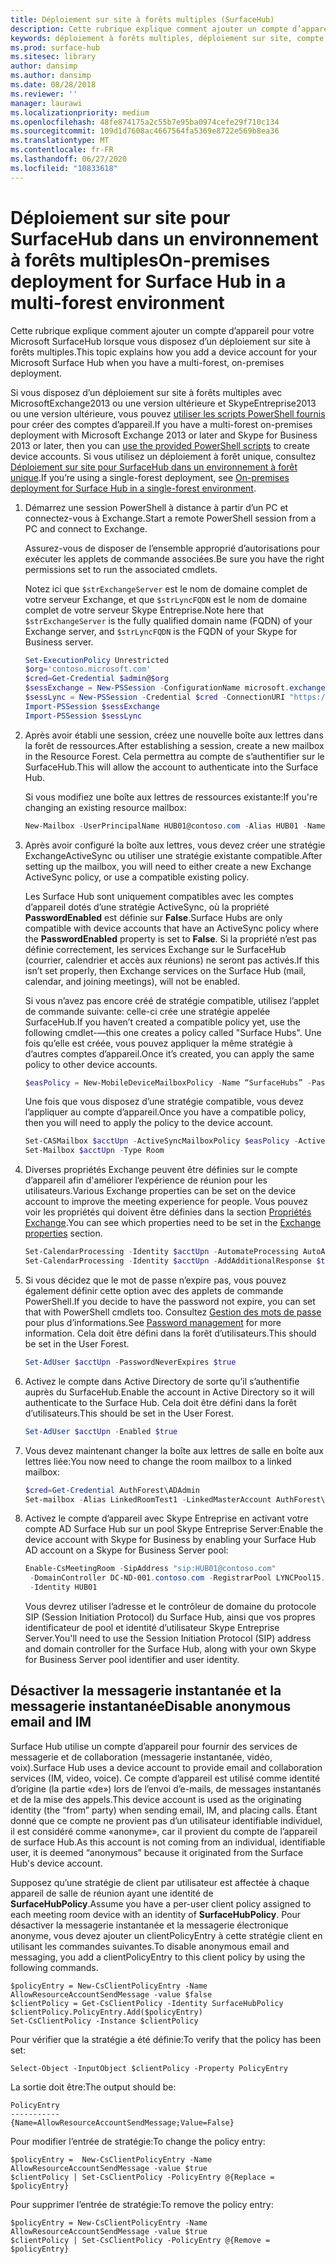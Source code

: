 ```yaml
---
title: Déploiement sur site à forêts multiples (SurfaceHub)
description: Cette rubrique explique comment ajouter un compte d’appareil pour votre Microsoft SurfaceHub lorsque vous disposez d’un déploiement sur site à forêts multiples.
keywords: déploiement à forêts multiples, déploiement sur site, compte d’appareil, SurfaceHub
ms.prod: surface-hub
ms.sitesec: library
author: dansimp
ms.author: dansimp
ms.date: 08/28/2018
ms.reviewer: ''
manager: laurawi
ms.localizationpriority: medium
ms.openlocfilehash: 48fe874175a2c55b7e95ba0974cefe29f710c134
ms.sourcegitcommit: 109d1d7608ac4667564fa5369e8722e569b8ea36
ms.translationtype: MT
ms.contentlocale: fr-FR
ms.lasthandoff: 06/27/2020
ms.locfileid: "10833618"
---
```

# <span data-ttu-id="c3285-104">Déploiement sur site pour SurfaceHub dans un environnement à forêts multiples</span><span class="sxs-lookup"><span data-stu-id="c3285-104">On-premises deployment for Surface Hub in a multi-forest environment</span></span>


<span data-ttu-id="c3285-105">Cette rubrique explique comment ajouter un compte d’appareil pour votre Microsoft SurfaceHub lorsque vous disposez d’un déploiement sur site à forêts multiples.</span><span class="sxs-lookup"><span data-stu-id="c3285-105">This topic explains how you add a device account for your Microsoft Surface Hub when you have a multi-forest, on-premises deployment.</span></span>

<span data-ttu-id="c3285-106">Si vous disposez d’un déploiement sur site à forêts multiples avec MicrosoftExchange2013 ou une version ultérieure et SkypeEntreprise2013 ou une version ultérieure, vous pouvez [utiliser les scripts PowerShell fournis](appendix-a-powershell-scripts-for-surface-hub.md#create-on-premises-ps-scripts) pour créer des comptes d’appareil.</span><span class="sxs-lookup"><span data-stu-id="c3285-106">If you have a multi-forest on-premises deployment with Microsoft Exchange 2013 or later and Skype for Business 2013 or later, then you can [use the provided PowerShell scripts](appendix-a-powershell-scripts-for-surface-hub.md#create-on-premises-ps-scripts) to create device accounts.</span></span> <span data-ttu-id="c3285-107">Si vous utilisez un déploiement à forêt unique, consultez [Déploiement sur site pour SurfaceHub dans un environnement à forêt unique](on-premises-deployment-surface-hub-device-accounts.md).</span><span class="sxs-lookup"><span data-stu-id="c3285-107">If you’re using a single-forest deployment, see [On-premises deployment for Surface Hub in a single-forest environment](on-premises-deployment-surface-hub-device-accounts.md).</span></span>

1.  <span data-ttu-id="c3285-108">Démarrez une session PowerShell à distance à partir d’un PC et connectez-vous à Exchange.</span><span class="sxs-lookup"><span data-stu-id="c3285-108">Start a remote PowerShell session from a PC and connect to Exchange.</span></span>

    <span data-ttu-id="c3285-109">Assurez-vous de disposer de l’ensemble approprié d’autorisations pour exécuter les applets de commande associées.</span><span class="sxs-lookup"><span data-stu-id="c3285-109">Be sure you have the right permissions set to run the associated cmdlets.</span></span>

    <span data-ttu-id="c3285-110">Notez ici que `$strExchangeServer` est le nom de domaine complet de votre serveur Exchange, et que `$strLyncFQDN` est le nom de domaine complet de votre serveur Skype Entreprise.</span><span class="sxs-lookup"><span data-stu-id="c3285-110">Note here that `$strExchangeServer` is the fully qualified domain name (FQDN) of your Exchange server, and `$strLyncFQDN` is the FQDN of your Skype for Business server.</span></span>

    ```PowerShell
    Set-ExecutionPolicy Unrestricted
    $org='contoso.microsoft.com'
    $cred=Get-Credential $admin@$org
    $sessExchange = New-PSSession -ConfigurationName microsoft.exchange -Credential $cred -AllowRedirection -Authentication Kerberos -ConnectionUri "http://$strExchangeServer/powershell" -WarningAction SilentlyContinue
    $sessLync = New-PSSession -Credential $cred -ConnectionURI "https://$strLyncFQDN/OcsPowershell" -AllowRedirection -WarningAction SilentlyContinue
    Import-PSSession $sessExchange
    Import-PSSession $sessLync
    ```

2.  <span data-ttu-id="c3285-111">Après avoir établi une session, créez une nouvelle boîte aux lettres dans la forêt de ressources.</span><span class="sxs-lookup"><span data-stu-id="c3285-111">After establishing a session, create a new mailbox in the Resource Forest.</span></span> <span data-ttu-id="c3285-112">Cela permettra au compte de s’authentifier sur le SurfaceHub.</span><span class="sxs-lookup"><span data-stu-id="c3285-112">This will allow the account to authenticate into the Surface Hub.</span></span>

    <span data-ttu-id="c3285-113">Si vous modifiez une boîte aux lettres de ressources existante:</span><span class="sxs-lookup"><span data-stu-id="c3285-113">If you're changing an existing resource mailbox:</span></span>

    ```PowerShell
    New-Mailbox -UserPrincipalName HUB01@contoso.com -Alias HUB01 -Name "Hub-01"
    ```

3.  <span data-ttu-id="c3285-114">Après avoir configuré la boîte aux lettres, vous devez créer une stratégie ExchangeActiveSync ou utiliser une stratégie existante compatible.</span><span class="sxs-lookup"><span data-stu-id="c3285-114">After setting up the mailbox, you will need to either create a new Exchange ActiveSync policy, or use a compatible existing policy.</span></span>

    <span data-ttu-id="c3285-115">Les Surface Hub sont uniquement compatibles avec les comptes d’appareil dotés d’une stratégie ActiveSync, où la propriété **PasswordEnabled** est définie sur **False**.</span><span class="sxs-lookup"><span data-stu-id="c3285-115">Surface Hubs are only compatible with device accounts that have an ActiveSync policy where the **PasswordEnabled** property is set to **False**.</span></span> <span data-ttu-id="c3285-116">Si la propriété n’est pas définie correctement, les services Exchange sur le SurfaceHub (courrier, calendrier et accès aux réunions) ne seront pas activés.</span><span class="sxs-lookup"><span data-stu-id="c3285-116">If this isn’t set properly, then Exchange services on the Surface Hub (mail, calendar, and joining meetings), will not be enabled.</span></span>

    <span data-ttu-id="c3285-117">Si vous n’avez pas encore créé de stratégie compatible, utilisez l’applet de commande suivante: celle-ci crée une stratégie appelée SurfaceHub.</span><span class="sxs-lookup"><span data-stu-id="c3285-117">If you haven’t created a compatible policy yet, use the following cmdlet-—this one creates a policy called "Surface Hubs".</span></span> <span data-ttu-id="c3285-118">Une fois qu’elle est créée, vous pouvez appliquer la même stratégie à d’autres comptes d’appareil.</span><span class="sxs-lookup"><span data-stu-id="c3285-118">Once it’s created, you can apply the same policy to other device accounts.</span></span>

    ```PowerShell
    $easPolicy = New-MobileDeviceMailboxPolicy -Name “SurfaceHubs” -PasswordEnabled $false
    ```

    <span data-ttu-id="c3285-119">Une fois que vous disposez d’une stratégie compatible, vous devez l’appliquer au compte d’appareil.</span><span class="sxs-lookup"><span data-stu-id="c3285-119">Once you have a compatible policy, then you will need to apply the policy to the device account.</span></span> 

    ```PowerShell
    Set-CASMailbox $acctUpn -ActiveSyncMailboxPolicy $easPolicy -ActiveSyncEnabled $true
    Set-Mailbox $acctUpn -Type Room
    ```

4.  <span data-ttu-id="c3285-120">Diverses propriétés Exchange peuvent être définies sur le compte d’appareil afin d'améliorer l’expérience de réunion pour les utilisateurs.</span><span class="sxs-lookup"><span data-stu-id="c3285-120">Various Exchange properties can be set on the device account to improve the meeting experience for people.</span></span> <span data-ttu-id="c3285-121">Vous pouvez voir les propriétés qui doivent être définies dans la section [Propriétés Exchange](exchange-properties-for-surface-hub-device-accounts.md).</span><span class="sxs-lookup"><span data-stu-id="c3285-121">You can see which properties need to be set in the [Exchange properties](exchange-properties-for-surface-hub-device-accounts.md) section.</span></span>

    ```PowerShell
    Set-CalendarProcessing -Identity $acctUpn -AutomateProcessing AutoAccept -AddOrganizerToSubject $false –AllowConflicts $false –DeleteComments $false -DeleteSubject $false -RemovePrivateProperty $false
    Set-CalendarProcessing -Identity $acctUpn -AddAdditionalResponse $true -AdditionalResponse "This is a Surface Hub room!"
    ```

5.  <span data-ttu-id="c3285-122">Si vous décidez que le mot de passe n’expire pas, vous pouvez également définir cette option avec des applets de commande PowerShell.</span><span class="sxs-lookup"><span data-stu-id="c3285-122">If you decide to have the password not expire, you can set that with PowerShell cmdlets too.</span></span> <span data-ttu-id="c3285-123">Consultez [Gestion des mots de passe](password-management-for-surface-hub-device-accounts.md) pour plus d’informations.</span><span class="sxs-lookup"><span data-stu-id="c3285-123">See [Password management](password-management-for-surface-hub-device-accounts.md) for more information.</span></span> <span data-ttu-id="c3285-124">Cela doit être défini dans la forêt d’utilisateurs.</span><span class="sxs-lookup"><span data-stu-id="c3285-124">This should be set in the User Forest.</span></span>

    ```PowerShell
    Set-AdUser $acctUpn -PasswordNeverExpires $true
    ```

6.  <span data-ttu-id="c3285-125">Activez le compte dans Active Directory de sorte qu’il s’authentifie auprès du SurfaceHub.</span><span class="sxs-lookup"><span data-stu-id="c3285-125">Enable the account in Active Directory so it will authenticate to the Surface Hub.</span></span> <span data-ttu-id="c3285-126">Cela doit être défini dans la forêt d’utilisateurs.</span><span class="sxs-lookup"><span data-stu-id="c3285-126">This should be set in the User Forest.</span></span>

    ```PowerShell
    Set-AdUser $acctUpn -Enabled $true
    ```

6. <span data-ttu-id="c3285-127">Vous devez maintenant changer la boîte aux lettres de salle en boîte aux lettres liée:</span><span class="sxs-lookup"><span data-stu-id="c3285-127">You now need to change the room mailbox to a linked mailbox:</span></span>

    ```PowerShell
    $cred=Get-Credential AuthForest\ADAdmin
    Set-mailbox -Alias LinkedRoomTest1 -LinkedMasterAccount AuthForest\LinkedRoomTest1 -LinkedDomainController AuthForest-4939.AuthForest.extest.contoso.com -Name LinkedRoomTest1 -LinkedCredential $cred -Identity LinkedRoomTest1
    ```

7.  <span data-ttu-id="c3285-128">Activez le compte d’appareil avec Skype Entreprise en activant votre compte AD Surface Hub sur un pool Skype Entreprise Server:</span><span class="sxs-lookup"><span data-stu-id="c3285-128">Enable the device account with Skype for Business by enabling your Surface Hub AD account on a Skype for Business Server pool:</span></span>

    ```PowerShell
    Enable-CsMeetingRoom -SipAddress "sip:HUB01@contoso.com"
     -DomainController DC-ND-001.contoso.com -RegistrarPool LYNCPool15.contoso.com
     -Identity HUB01
    ```

    <span data-ttu-id="c3285-129">Vous devrez utiliser l’adresse et le contrôleur de domaine du protocole SIP (Session Initiation Protocol) du Surface Hub, ainsi que vos propres identificateur de pool et identité d’utilisateur Skype Entreprise Server.</span><span class="sxs-lookup"><span data-stu-id="c3285-129">You'll need to use the Session Initiation Protocol (SIP) address and domain controller for the Surface Hub, along with your own Skype for Business Server pool identifier and user identity.</span></span>


## <span data-ttu-id="c3285-130">Désactiver la messagerie instantanée et la messagerie instantanée</span><span class="sxs-lookup"><span data-stu-id="c3285-130">Disable anonymous email and IM</span></span>



<span data-ttu-id="c3285-131">Surface Hub utilise un compte d’appareil pour fournir des services de messagerie et de collaboration (messagerie instantanée, vidéo, voix).</span><span class="sxs-lookup"><span data-stu-id="c3285-131">Surface Hub uses a device account to provide email and collaboration services (IM, video, voice).</span></span> <span data-ttu-id="c3285-132">Ce compte d’appareil est utilisé comme identité d’origine (la partie «de») lors de l’envoi d’e-mails, de messages instantanés et de la mise des appels.</span><span class="sxs-lookup"><span data-stu-id="c3285-132">This device account is used as the originating identity (the “from” party) when sending email, IM, and placing calls.</span></span> <span data-ttu-id="c3285-133">Étant donné que ce compte ne provient pas d’un utilisateur identifiable individuel, il est considéré comme «anonyme», car il provient du compte de l’appareil de surface Hub.</span><span class="sxs-lookup"><span data-stu-id="c3285-133">As this account is not coming from an individual, identifiable user, it is deemed “anonymous” because it originated from the Surface Hub's device account.</span></span>  

<span data-ttu-id="c3285-134">Supposez qu’une stratégie de client par utilisateur est affectée à chaque appareil de salle de réunion ayant une identité de **SurfaceHubPolicy**.</span><span class="sxs-lookup"><span data-stu-id="c3285-134">Assume you have a per-user client policy assigned to each meeting room device with an identity of **SurfaceHubPolicy**.</span></span> <span data-ttu-id="c3285-135">Pour désactiver la messagerie instantanée et la messagerie électronique anonyme, vous devez ajouter un clientPolicyEntry à cette stratégie client en utilisant les commandes suivantes.</span><span class="sxs-lookup"><span data-stu-id="c3285-135">To disable anonymous email and messaging, you add a clientPolicyEntry to this client policy by using the following commands.</span></span>

```
$policyEntry = New-CsClientPolicyEntry -Name AllowResourceAccountSendMessage -value $false
$clientPolicy = Get-CsClientPolicy -Identity SurfaceHubPolicy
$clientPolicy.PolicyEntry.Add($policyEntry)
Set-CsClientPolicy -Instance $clientPolicy
```

<span data-ttu-id="c3285-136">Pour vérifier que la stratégie a été définie:</span><span class="sxs-lookup"><span data-stu-id="c3285-136">To verify that the policy has been set:</span></span>

```
Select-Object -InputObject $clientPolicy -Property PolicyEntry
```

<span data-ttu-id="c3285-137">La sortie doit être:</span><span class="sxs-lookup"><span data-stu-id="c3285-137">The output should be:</span></span>

```
PolicyEntry
-----------
{Name=AllowResourceAccountSendMessage;Value=False}
```
    
    
<span data-ttu-id="c3285-138">Pour modifier l’entrée de stratégie:</span><span class="sxs-lookup"><span data-stu-id="c3285-138">To change the policy entry:</span></span>

```
$policyEntry =  New-CsClientPolicyEntry -Name AllowResourceAccountSendMessage -value $true
$clientPolicy | Set-CsClientPolicy -PolicyEntry @{Replace = $policyEntry}
``` 
    
<span data-ttu-id="c3285-139">Pour supprimer l’entrée de stratégie:</span><span class="sxs-lookup"><span data-stu-id="c3285-139">To remove the policy entry:</span></span>

```
$policyEntry = New-CsClientPolicyEntry -Name AllowResourceAccountSendMessage -value $true
$clientPolicy | Set-CsClientPolicy -PolicyEntry @{Remove = $policyEntry}
```
 





